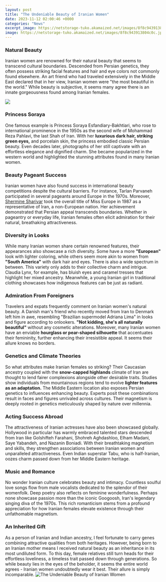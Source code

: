 ```yaml
---
layout: post
title: "The Undeniable Beauty of Iranian Women"
date: 2023-11-12 02:00:46 +0000
categories: "News"
excerpt_image: https://netstorage-tuko.akamaized.net/images/8f8c943913804c0c.jpg?imwidth=900
image: https://netstorage-tuko.akamaized.net/images/8f8c943913804c0c.jpg?imwidth=900
---
```


### Natural Beauty
Iranian women are renowned for their natural beauty that seems to transcend cultural boundaries. Descended from Persian genetics, they often possess striking facial features and hair and eye colors not commonly found elsewhere. An art friend who had traveled extensively in the Middle East declared that in her view, Iranian women were "the most beautiful in the world." While beauty is subjective, it seems many agree there is an innate gorgeousness found among Iranian females.

![](https://miro.medium.com/max/1398/1*JkVvXWZILOURfAR9dxlF3g.jpeg)
### Princess Soraya  
One famous example is Princess Soraya Esfandiary-Bakhtiari, who rose to international prominence in the 1950s as the second wife of Mohammad Reza Pahlavi, the last Shah of Iran. With her **luxurious dark hair, striking green eyes,** and porcelain skin, the princess embodied classic Persian beauty. Even decades later, photographs of her still captivate with an effortless elegance and dignified charm. She became popularized in the western world and highlighted the stunning attributes found in many Iranian women.
### Beauty Pageant Success
Iranian women have also found success in international beauty competitions despite the cultural barriers. For instance, Tarlan Parvaneh participated in several pageants around Europe in the 1970s. Moreover, [Shermine Sharivar](https://store.fi.io.vn/collection/pitbull) took the overall title of Miss Europe in 1987 as a representative of Iran, a non-European nation. Her achievement demonstrated that Persian appeal transcends boundaries. Whether in pageantry or everyday life, Iranian females often elicit admiration for their natural, breathaking attractiveness. 
### Diversity in Looks
While many Iranian women share certain renowned features, their appearances also showcase a rich diversity. Some have a more **"European"** look with lighter coloring, while others seem more akin to women from **"South America"** with dark hair and eyes. There is also a wide spectrum in between. This variety only adds to their collective charm and intrigue. Claudia Lynx, for example, has bluish eyes and caramel tresses that highlight her mixed ancestry. Meanwhile, a young Iranian girl in traditional clothing showcases how indigenous features can be just as radiant.    
### Admiration From Foreigners
Travelers and expats frequently comment on Iranian women's natural beauty. A Danish man's friend who recently moved from Iran to Denmark left him in awe, resembling "Brazilian supermodel Adriana Lima" in looks and figure according to onlookers. **"Not kidding, she's all naturally beautiful"** without any cosmetic alterations. Moreover, many Iranian women have an enviable **hourglass or pear-shaped silhouette** that accentuates their femininity, further enhancing their irresistible appeal. It seems their allure knows no borders.
### Genetics and Climate Theories
So what attributes make Iranian females so striking? Their Caucasian ancestry coupled with the **snow-capped highlands** climate of Iran are thought to lend fairer complexions alongside other desirable traits. Studies show individuals from mountainous regions tend to evolve **lighter features as an adaptation.** The Middle Eastern location also exposes Persian genetics to influences enhancing beauty. Experts posit these combinations result in faces and figures unrivaled across cultures. Their magnetism is deeply rooted in genetics meticulously shaped by nature over millennia. 
### Acting Success Abroad 
The attractiveness of Iranian actresses have also been showcased globally. Hollywood in particular has warmly embraced talented stars descended from Iran like Golshifteh Farahani, Shohreh Aghdashloo, Elham Madani, Saye Yabandeh, and Nazanin Boniadi. With their breathtaking magnetism and skills, they strengthen associations between Iranian women and unparalleled attractiveness. Even Indian superstar Tabu, who is half-Iranian, oozes charm passed down from her Middle Eastern heritage.
### Music and Romance
No wonder Iranian culture celebrates beauty and intimacy. Countless soulful love songs flow from male vocalists dedicated to the splendor of their womenfolk. Deep poetry also reflects on feminine wonderfulness. Perhaps none showcase passion more than the iconic Googoosh, Iran's legendary singing diva of the 1970s. This rich romanticism stems from a profound appreciation for how Iranian females elevate existence through their unfathomable magnetism.
### An Inherited Gift
As a person of Iranian and Indian ancestry, I feel fortunate to carry genes combining attractive qualities from both heritages. However, being born to an Iranian mother means I received natural beauty as an inheritance in its most undiluted form. To this day, female relatives still turn heads for their effortless loveliness, a timeless trait passed down through generations. So while beauty lies in the eyes of the beholder, it seems the entire world agrees - Iranian women undoubtedly wear it best. Their allure is simply incomparable.
![The Undeniable Beauty of Iranian Women](https://netstorage-tuko.akamaized.net/images/8f8c943913804c0c.jpg?imwidth=900)